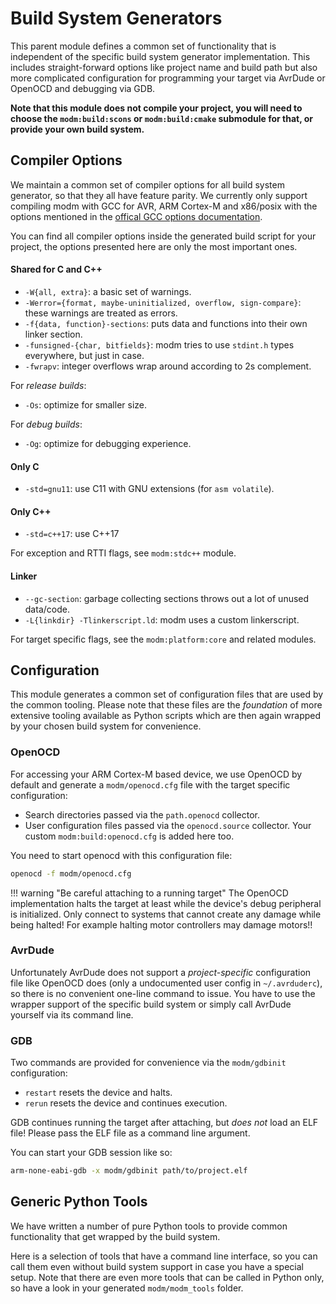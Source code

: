 # Build System Generators

This parent module defines a common set of functionality that is independent of
the specific build system generator implementation.
This includes straight-forward options like project name and build path
but also more complicated configuration for programming your target via
AvrDude or OpenOCD and debugging via GDB.

**Note that this module does not compile your project, you will need to choose
the `modm:build:scons` or `modm:build:cmake` submodule for that, or provide
your own build system.**


## Compiler Options

We maintain a common set of compiler options for all build system generator, so
that they all have feature parity. We currently only support compiling modm
with GCC for AVR, ARM Cortex-M and x86/posix with the options mentioned in the
[offical GCC options documentation][options].

You can find all compiler options inside the generated build script for your
project, the options presented here are only the most important ones.

#### Shared for C and C++

- `-W{all, extra}`: a basic set of warnings.
- `-Werror={format, maybe-uninitialized, overflow, sign-compare}`: these warnings are treated as errors.
- `-f{data, function}-sections`: puts data and functions into their own linker section.
- `-funsigned-{char, bitfields}`: modm tries to use `stdint.h` types everywhere, but just in case.
- `-fwrapv`: integer overflows wrap around according to 2s complement.

For *release builds*:

- `-Os`: optimize for smaller size.

For *debug builds*:

- `-Og`: optimize for debugging experience.

#### Only C

- `-std=gnu11`: use C11 with GNU extensions (for `asm volatile`).

#### Only C++

- `-std=c++17`: use C++17

For exception and RTTI flags, see `modm:stdc++` module.

#### Linker

- `--gc-section`: garbage collecting sections throws out a lot of unused data/code.
- `-L{linkdir} -Tlinkerscript.ld`: modm uses a custom linkerscript.

For target specific flags, see the `modm:platform:core` and related modules.

[options]: https://gcc.gnu.org/onlinedocs/gcc/Option-Summary.html


## Configuration

This module generates a common set of configuration files that are used by the
common tooling. Please note that these files are the *foundation* of more
extensive tooling available as Python scripts which are then again wrapped by
your chosen build system for convenience.


### OpenOCD

For accessing your ARM Cortex-M based device, we use OpenOCD by default and
generate a `modm/openocd.cfg` file with the target specific configuration:

- Search directories passed via the `path.openocd` collector.
- User configuration files passed via the `openocd.source` collector.
  Your custom `modm:build:openocd.cfg` is added here too.

You need to start openocd with this configuration file:

```sh
openocd -f modm/openocd.cfg
```

!!! warning "Be careful attaching to a running target"
    The OpenOCD implementation halts the target at least while the device's
    debug peripheral is initialized. Only connect to systems that cannot create
    any damage while being halted! For example halting motor controllers may
    damage motors!!


### AvrDude

Unfortunately AvrDude does not support a *project-specific* configuration file
like OpenOCD does (only a undocumented user config in `~/.avrduderc`), so there
is no convenient one-line command to issue. You have to use the wrapper support
of the specific build system or simply call AvrDude yourself via its command
line.


### GDB

Two commands are provided for convenience via the `modm/gdbinit` configuration:

- `restart` resets the device and halts.
- `rerun` resets the device and continues execution.

GDB continues running the target after attaching, but *does not* load an ELF
file! Please pass the ELF file as a command line argument.

You can start your GDB session like so:

```sh
arm-none-eabi-gdb -x modm/gdbinit path/to/project.elf
```


## Generic Python Tools

We have written a number of pure Python tools to provide common functionality
that get wrapped by the build system.

Here is a selection of tools that have a command line interface, so you can call
them even without build system support in case you have a special setup.
Note that there are even more tools that can be called in Python only, so have
a look in your generated `modm/modm_tools` folder.
